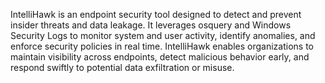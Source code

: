 IntelliHawk is an endpoint security tool designed to detect and prevent insider threats and data leakage. It leverages osquery and Windows Security Logs to monitor system and user activity, identify anomalies, and enforce security policies in real time. IntelliHawk enables organizations to maintain visibility across endpoints, detect malicious behavior early, and respond swiftly to potential data exfiltration or misuse.
